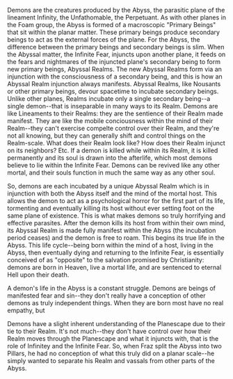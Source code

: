 Demons are the creatures produced by the Abyss, the parasitic plane of the lineament Infinity, the Unfathomable, the Perpetuant. As with other planes in the Foam group, the Abyss is formed of a macroscopic "Primary Beings" that sit within the planar matter. These primary beings produce secondary beings to act as the external forces of the plane. For the Abyss, the difference between the primary beings and secondary beings is slim. When the Abyssal matter, the Infinite Fear, injuncts upon another plane, it feeds on the fears and nightmares of the injuncted plane's secondary being to form new primary beings, Abyssal Realms. The new Abyssal Realms form via an injunction with the consciousness of a secondary being, and this is how an Abyssal Realm injunction always manifests. Abyssal Realms, like Nousants or other primary beings, devour spacetime to incubate secondary beings. Unlike other planes, Realms incubate only a single secondary being--a single demon--that is inseparable in many ways to its Realm. Demons are like Lineaments to their Realms: they are the sentience of their Realm made manifest. They are like the mobile conciousness within the mind of their Realm--they can't exercise compelte control over their Realm, and they're not all knowing, but they can generally shift and control things on the Realm-scale. What does their Realm look like? How does their Realm injunct on its neighbors? Etc. If a demon is killed while within its Realm, it is killed permanently and its soul is drawn into the afterlife, which most demons believe to lie within the Infinite Fear. Demons can be revived like any other mortal, and their souls function in much the same way as any other soul.

So, demons are each incubated by a unique Abyssal Realm which is in injunction with both the Abyss itself and the mind of the mortal host. This allows the demon to act as a psychological horror for the first part of its life, tormenting and eventually killing its host without ever setting foot on the same plane of existence. This is what makes demons so truly horrifying and effective parasites. After the demon kills its host from within their own mind, its Abyssal Realm is made fully manifest within the Abyss (the incubation period ceases) and the demon is free to roam. This begins its true life in the Abyss. This life cycle--being born within the mind of a host, living in the Abyss, then eventually dying and returning to the Infinite Fear, is essentially conceived of as "opposite" to the salvation promised by Christianity: demons are born in Heaven, live a mortal life, and are sentenced to eternal Hell upon their death.

A demon's life in the Abyss is a constant struggle. Demons are beings of manifested fear and sin--they don't really have a conception of other demons as truly independent things. When they are born most have no real empathy, but 

Demons have a slight inherent understanding of the Planescape due to their tie to their Realm. It's not much--they don't have control over how their Realm moves through the Planescape and what it injuncts with, that is the role of Infinitey and the Infinite Fear. So, when Fraz split the Abyss into two Pillars, he had no conception of what this truly did on a planar scale--he simply wanted to separate his Realm and vassals from other parts of the Abyss.
